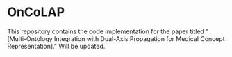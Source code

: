 # OnCoLAP
This repository contains the code implementation for the paper titled "[Multi-Ontology Integration with Dual-Axis Propagation for Medical Concept Representation]."
Will be updated.
